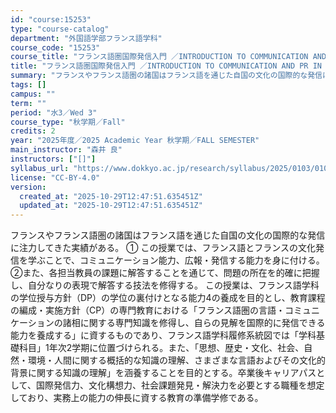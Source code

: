 ```yaml
---
id: "course:15253"
type: "course-catalog"
department: "外国語学部フランス語学科"
course_code: "15253"
course_title: "フランス語圏国際発信入門 ／INTRODUCTION TO COMMUNICATION AND PR IN THE FRENCH-SPEAKING WORLD"
title: "フランス語圏国際発信入門 ／INTRODUCTION TO COMMUNICATION AND PR IN THE FRENCH-SPEAKING WORLD"
summary: "フランスやフランス語圏の諸国はフランス語を通じた自国の文化の国際的な発信に注力してきた実績がある。 ① この授業では、フランス語とフランスの文化発信を学ぶことで、コミュニケーション能力、広報・発信する能力を身に付ける。 ②また、各担当教員の…"
tags: []
campus: ""
term: ""
period: "水3／Wed 3"
course_type: "秋学期／Fall"
credits: 2
year: "2025年度／2025 Academic Year 秋学期／FALL SEMESTER"
main_instructor: "森井 良"
instructors: ["[]"]
syllabus_url: "https://www.dokkyo.ac.jp/research/syllabus/2025/0103/0103_15253_ja_JP.html"
license: "CC-BY-4.0"
version:
  created_at: "2025-10-29T12:47:51.635451Z"
  updated_at: "2025-10-29T12:47:51.635451Z"
---
```

フランスやフランス語圏の諸国はフランス語を通じた自国の文化の国際的な発信に注力してきた実績がある。 ① この授業では、フランス語とフランスの文化発信を学ぶことで、コミュニケーション能力、広報・発信する能力を身に付ける。 ②また、各担当教員の課題に解答することを通じて、問題の所在を的確に把握し、自分なりの表現で解答する技法を修得する。 この授業は、フランス語学科の学位授与方針（DP）の学位の裏付けとなる能力4の養成を目的とし、教育課程の編成・実施方針（CP）の専門教育における「フランス語圏の言語・コミュニケーションの諸相に関する専門知識を修得し、自らの見解を国際的に発信できる能力を養成する」に資するものであり、フランス語学科履修系統図では「学科基礎科目」1年次2学期に位置づけられる。また、「思想、歴史・文化、社会、自然・環境・人間に関する概括的な知識の理解、さまざまな言語およびその文化的背景に関する知識の理解」を涵養することを目的とする。卒業後キャリアパスとして、国際発信力、文化構想力、社会課題発見・解決力を必要とする職種を想定しており、実務上の能力の伸長に資する教育の準備学修である。
